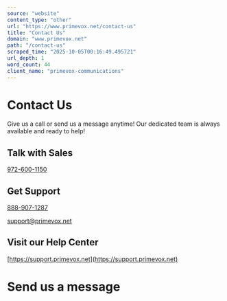 ```yaml
---
source: "website"
content_type: "other"
url: "https://www.primevox.net/contact-us"
title: "Contact Us"
domain: "www.primevox.net"
path: "/contact-us"
scraped_time: "2025-10-05T00:16:49.495721"
url_depth: 1
word_count: 44
client_name: "primevox-communications"
---
```


# Contact Us

Give us a call or send us a message anytime! Our dedicated team is always available and ready to help!

## Talk with Sales

[972-600-1150](tel:9726001150)

## Get Support

[888-907-1287](tel:8889071287)

[support@primevox.net](mailto:support@primevox.net)

## Visit our Help Center

[https://support.primevox.net](https://support.primevox.net)

# Send us a message